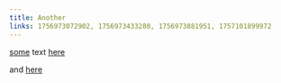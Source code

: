 ```yaml
---
title: Another
links: 1756973072902, 1756973433280, 1756973881951, 1757101899972
---
```


<p><a target="_blank" rel="noopener noreferrer nofollow" class="page-link" href="/pages/start">some</a> text <a target="_blank" rel="noopener noreferrer nofollow" class="page-link" href="/pages/test">here</a></p><p>and <a target="_blank" rel="noopener noreferrer nofollow" class="page-link" href="/pages/start">here</a></p>